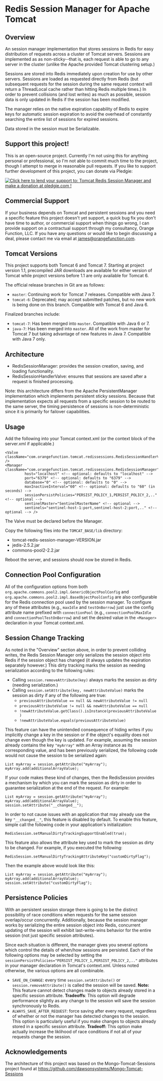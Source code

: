 Redis Session Manager for Apache Tomcat
=======================================

Overview
--------

An session manager implementation that stores sessions in Redis for easy distribution of requests across a cluster of Tomcat servers. Sessions are implemented as as non-sticky--that is, each request is able to go to any server in the cluster (unlike the Apache provided Tomcat clustering setup.)

Sessions are stored into Redis immediately upon creation for use by other servers. Sessions are loaded as requested directly from Redis (but subsequent requests for the session during the same request context will return a ThreadLocal cache rather than hitting Redis multiple times.) In order to prevent collisions (and lost writes) as much as possible, session data is only updated in Redis if the session has been modified.

The manager relies on the native expiration capability of Redis to expire keys for automatic session expiration to avoid the overhead of constantly searching the entire list of sessions for expired sessions.

Data stored in the session must be Serializable.


Support this project!
---------------------

This is an open-source project. Currently I'm not using this for anything personal or professional, so I'm not able to commit much time to the project, though I attempt to merge in reasonable pull requests. If you like to support further development of this project, you can donate via Pledgie:

<a href='https://pledgie.com/campaigns/26802'><img alt='Click here to lend your support to: Tomcat Redis Session Manager and make a donation at pledgie.com !' src='https://pledgie.com/campaigns/26802.png?skin_name=chrome' border='0' ></a>


Commercial Support
------------------

If your business depends on Tomcat and persistent sessions and you need a specific feature this project doesn't yet support, a quick bug fix you don't have time to author, or commercial support when things go wrong, I can provide support on a contractual support through my consultancy, Orange Function, LLC. If you have any questions or would like to begin discussing a deal, please contact me via email at james@orangefunction.com.


Tomcat Versions
---------------

This project supports both Tomcat 6 and Tomcat 7. Starting at project version 1.1, precompiled JAR downloads are available for either version of Tomcat while project versions before 1.1 are only available for Tomcat 6.

The official release branches in Git are as follows:
* `master`: Continuing work for Tomcat 7 releases. Compatible with Java 7.
* `tomcat-6`: Deprecated; may accept submitted patches, but no new work is being done on this branch. Compatible with Tomcat 6 and Java 6.

Finalized branches include:
* `tomcat-7`: Has been merged into `master`. Compatible with Java 6 or 7.
* `java-7`: Has been merged into `master`. All of the work from master for Tomcat 7 but taking advantage of new features in Java 7. Compatible with Java 7 only.

Architecture
------------

* RedisSessionManager: provides the session creation, saving, and loading functionality.
* RedisSessionHandlerValve: ensures that sessions are saved after a request is finished processing.

Note: this architecture differs from the Apache PersistentManager implementation which implements persistent sticky sessions. Because that implementation expects all requests from a specific session to be routed to the same server, the timing persistence of sessions is non-deterministic since it is primarily for failover capabilities.

Usage
-----

Add the following into your Tomcat context.xml (or the context block of the server.xml if applicable.)

    <Valve className="com.orangefunction.tomcat.redissessions.RedisSessionHandlerValve" />
    <Manager className="com.orangefunction.tomcat.redissessions.RedisSessionManager"
             host="localhost" <!-- optional: defaults to "localhost" -->
             port="6379" <!-- optional: defaults to "6379" -->
             database="0" <!-- optional: defaults to "0" -->
             maxInactiveInterval="60" <!-- optional: defaults to "60" (in seconds) -->
             sessionPersistPolicies="PERSIST_POLICY_1,PERSIST_POLICY_2,.." <!-- optional -->
             sentinelMaster="SentinelMasterName" <!-- optional -->
             sentinels="sentinel-host-1:port,sentinel-host-2:port,.." <!-- optional --> />

The Valve must be declared before the Manager.

Copy the following files into the `TOMCAT_BASE/lib` directory:

* tomcat-redis-session-manager-VERSION.jar
* jedis-2.5.2.jar
* commons-pool2-2.2.jar

Reboot the server, and sessions should now be stored in Redis.

Connection Pool Configuration
-----------------------------

All of the configuration options from both `org.apache.commons.pool2.impl.GenericObjectPoolConfig` and `org.apache.commons.pool2.impl.BaseObjectPoolConfig` are also configurable for the Redis connection pool used by the session manager. To configure any of these attributes (e.g., `maxIdle` and `testOnBorrow`) just use the config attribute name prefixed with `connectionPool` (e.g., `connectionPoolMaxIdle` and `connectionPoolTestOnBorrow`) and set the desired value in the `<Manager>` declaration in your Tomcat context.xml.

Session Change Tracking
-----------------------

As noted in the "Overview" section above, in order to prevent colliding writes, the Redis Session Manager only serializes the session object into Redis if the session object has changed (it always updates the expiration separately however.) This dirty tracking marks the session as needing serialization according to the following rules:

* Calling `session.removeAttribute(key)` always marks the session as dirty (needing serialization.)
* Calling `session.setAttribute(key, newAttributeValue)` marks the session as dirty if any of the following are true:
    * `previousAttributeValue == null && newAttributeValue != null`
    * `previousAttributeValue != null && newAttributeValue == null`
    * `!newAttributeValue.getClass().isInstance(previousAttributeValue)`
    * `!newAttributeValue.equals(previousAttributeValue)`

This feature can have the unintended consequence of hiding writes if you implicitly change a key in the session or if the object's equality does not change even though the key is updated. For example, assuming the session already contains the key `"myArray"` with an Array instance as its corresponding value, and has been previously serialized, the following code would not cause the session to be serialized again:

    List myArray = session.getAttribute("myArray");
    myArray.add(additionalArrayValue);

If your code makes these kind of changes, then the RedisSession provides a mechanism by which you can mark the session as dirty in order to guarantee serialization at the end of the request. For example:

    List myArray = session.getAttribute("myArray");
    myArray.add(additionalArrayValue);
    session.setAttribute("__changed__");

In order to not cause issues with an application that may already use the key `"__changed__"`, this feature is disabled by default. To enable this feature, simple call the following code in your application's initialization:

    RedisSession.setManualDirtyTrackingSupportEnabled(true);

This feature also allows the attribute key used to mark the session as dirty to be changed. For example, if you executed the following:

    RedisSession.setManualDirtyTrackingAttributeKey("customDirtyFlag");

Then the example above would look like this:

    List myArray = session.getAttribute("myArray");
    myArray.add(additionalArrayValue);
    session.setAttribute("customDirtyFlag");

Persistence Policies
--------------------

With an persistent session storage there is going to be the distinct possibility of race conditions when requests for the same session overlap/occur concurrently. Additionally, because the session manager works by serializing the entire session object into Redis, concurrent updating of the session will exhibit last-write-wins behavior for the entire session (not just specific session attributes).

Since each situation is different, the manager gives you several options which control the details of when/how sessions are persisted. Each of the following options may be selected by setting the `sessionPersistPolicies="PERSIST_POLICY_1,PERSIST_POLICY_2,.."` attributes in your manager declaration in Tomcat's context.xml. Unless noted otherwise, the various options are all combinable.

- `SAVE_ON_CHANGE`: every time `session.setAttribute()` or `session.removeAttribute()` is called the session will be saved. __Note:__ This feature cannot detect changes made to objects already stored in a specific session attribute. __Tradeoffs__: This option will degrade performance slightly as any change to the session will save the session synchronously to Redis.
- `ALWAYS_SAVE_AFTER_REQUEST`: force saving after every request, regardless of whether or not the manager has detected changes to the session. This option is particularly useful if you make changes to objects already stored in a specific session attribute. __Tradeoff:__ This option make actually increase the liklihood of race conditions if not all of your requests change the session.

Acknowledgements
----------------

The architecture of this project was based on the Mongo-Tomcat-Sessions project found at https://github.com/dawsonsystems/Mongo-Tomcat-Sessions